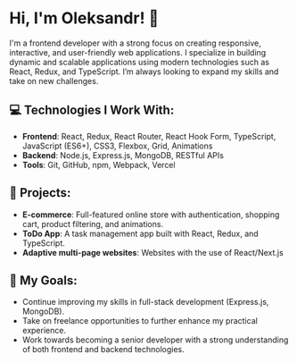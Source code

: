 # Hi, I'm Oleksandr! 👋

I'm a frontend developer with a strong focus on creating responsive, interactive, and user-friendly web applications. I specialize in building dynamic and scalable applications using modern technologies such as React, Redux, and TypeScript. I’m always looking to expand my skills and take on new challenges.

## 💻 Technologies I Work With:
- **Frontend**: React, Redux, React Router, React Hook Form, TypeScript, JavaScript (ES6+), CSS3, Flexbox, Grid, Animations
- **Backend**: Node.js, Express.js, MongoDB, RESTful APIs
- **Tools**: Git, GitHub, npm, Webpack, Vercel

## 🚀 Projects:
- **E-commerce**: Full-featured online store with authentication, shopping cart, product filtering, and animations.
- **ToDo App**: A task management app built with React, Redux, and TypeScript.
- **Adaptive multi-page websites**: Websites with the use of React/Next.js 

## 🎯 My Goals:
- Continue improving my skills in full-stack development (Express.js, MongoDB).
- Take on freelance opportunities to further enhance my practical experience.
- Work towards becoming a senior developer with a strong understanding of both frontend and backend technologies.
